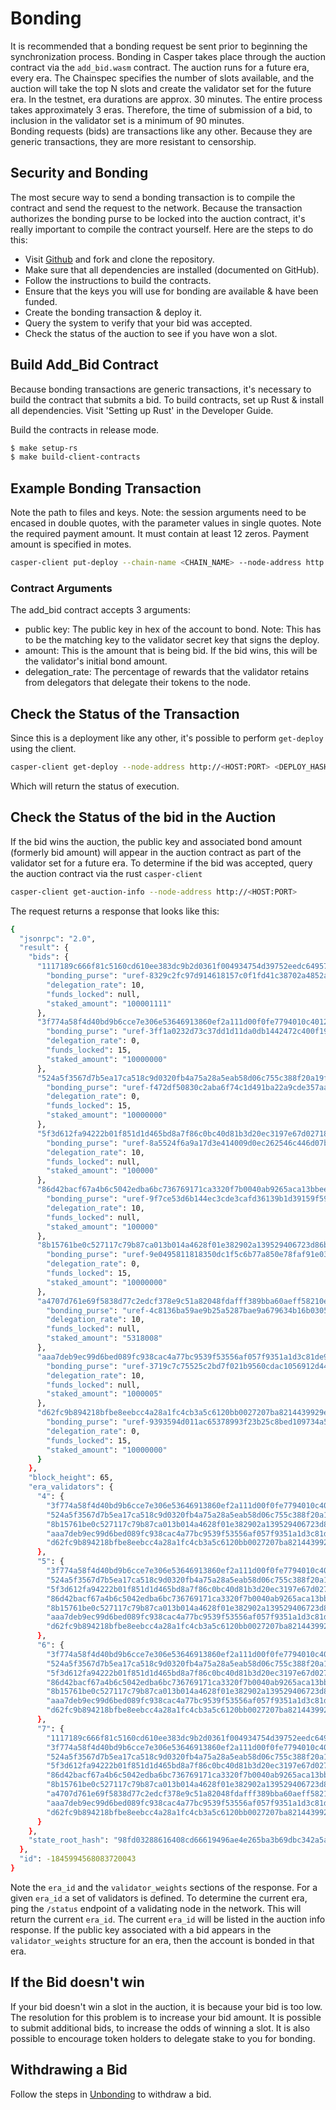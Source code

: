 Bonding
=======

It is recommended that a bonding request be sent prior to beginning the synchronization process. Bonding in Casper takes
place through the auction contract via the `add_bid.wasm` contract. The auction runs for a future era, every era. The Chainspec 
specifies the number of slots available, and the auction will  take the top N slots and create the validator set for the future era.
In the testnet, era durations are approx. 30 minutes. The entire process takes approximately 3 eras. Therefore, the time of submission
of a bid, to inclusion in the validator set is a minimum of 90 minutes.  
Bonding requests (bids) are transactions like any other. 
Because they are generic transactions, they are more resistant to censorship.

## Security and Bonding

The most secure way to send a bonding transaction is to compile the contract and send the request to the network. 
Because the transaction authorizes the bonding purse to be locked into the auction contract, it's really important
to compile the contract yourself. Here are the steps to do this:

* Visit [Github](https://github.com/CasperLabs/casper-node) and fork and clone the repository.
* Make sure that all dependencies are installed  (documented on GitHub).
* Follow the instructions to build the contracts.
* Ensure that the keys you will use for bonding are available & have been funded.
* Create the bonding transaction & deploy it.
* Query the system to verify that your bid was accepted.
* Check the status of the auction to see if you have won a slot.

## Build Add_Bid Contract
Because bonding transactions are generic transactions, it's necessary to build the contract that submits a bid. 
To build contracts, set up Rust & install all dependencies. Visit 'Setting up Rust' in the Developer Guide.

Build the contracts in release mode.

```bash
$ make setup-rs
$ make build-client-contracts
```

## Example Bonding Transaction
Note the path to files and keys. Note: the session arguments need to be encased in double quotes, with the parameter values in single quotes.
Note the required payment amount.  It must contain at least 12 zeros.  Payment amount is specified in motes.

```bash
casper-client put-deploy --chain-name <CHAIN_NAME> --node-address http://<HOST:PORT> --secret-key /etc/casper/<VALIDATOR_SECRET_KEY>.pem --session-path  $HOME/casper-node/target/wasm32-unknown-unknown/release/add_bid.wasm  --payment-amount 1000000000000  --session-arg="public_key:public_key='<VALIDATOR_PUBLIC_KEY_HEX>'" --session-arg="amount:u512='<BID-AMOUNT>'" --session-arg="delegation_rate:u64='<PERCENT_TO_KEEP_FROM_DELEGATORS>'"
```

### Contract Arguments
The add_bid contract accepts 3 arguments:
* public key: The public key in hex of the account to bond.  Note: This has to be the matching key to the validator secret key that signs the deploy.
* amount: This is the amount that is being bid. If the bid wins, this will be the validator's initial bond amount.
* delegation_rate: The percentage of rewards that the validator retains from delegators that delegate their tokens to the node.

## Check the Status of the Transaction

Since this is a deployment like any other, it's possible to perform `get-deploy` using the client.
```bash
casper-client get-deploy --node-address http://<HOST:PORT> <DEPLOY_HASH>
```
Which will return the status of execution.


## Check the Status of the bid in the Auction
If the bid wins the auction, the public key and associated bond amount (formerly bid amount) will appear in the auction contract as part of the 
validator set for a future era. To determine if the bid was accepted, query the auction contract via the rust `casper-client`

```bash
casper-client get-auction-info --node-address http://<HOST:PORT>
```
The request returns a response that looks like this:
```bash
{
  "jsonrpc": "2.0",
  "result": {
    "bids": {
      "1117189c666f81c5160cd610ee383dc9b2d0361f004934754d39752eedc64957": {
        "bonding_purse": "uref-8329c2fc97d914618157c0f1fd41c38702a4852a0159b487eebdd5677123f035-007",
        "delegation_rate": 10,
        "funds_locked": null,
        "staked_amount": "100001111"
      },
      "3f774a58f4d40bd9b6cce7e306e53646913860ef2a111d00f0fe7794010c4012": {
        "bonding_purse": "uref-3ff1a0232d73c37dd1d11da0db1442472c400f190b81a9a81edc28a88717526c-007",
        "delegation_rate": 0,
        "funds_locked": 15,
        "staked_amount": "10000000"
      },
      "524a5f3567d7b5ea17ca518c9d0320fb4a75a28a5eab58d06c755c388f20a19f": {
        "bonding_purse": "uref-f472df50830c2aba6f74c1d491ba22a9cde357aa4ab478834abab2959052ba70-007",
        "delegation_rate": 0,
        "funds_locked": 15,
        "staked_amount": "10000000"
      },
      "5f3d612fa94222b01f851d1d465bd8a7f86c0bc40d81b3d20ec3197e67d02718": {
        "bonding_purse": "uref-8a5524f6a9a17d3e414009d0ec262546c446d07b6bfb6972a0040c4845caec1e-007",
        "delegation_rate": 10,
        "funds_locked": null,
        "staked_amount": "100000"
      },
      "86d42bacf67a4b6c5042edba6bc736769171ca3320f7b0040ab9265aca13bbee": {
        "bonding_purse": "uref-9f7ce53d6b144ec3cde3cafd36139b1d39159f59072e2abd87733a61a5fd6d5c-007",
        "delegation_rate": 10,
        "funds_locked": null,
        "staked_amount": "100000"
      },
      "8b15761be0c527117c79b87ca013b014a4628f01e382902a139529406723d86b": {
        "bonding_purse": "uref-9e0495811818350dc1f5c6b77a850e78faf91e0352611eb60bf5a471323a0161-007",
        "delegation_rate": 0,
        "funds_locked": 15,
        "staked_amount": "10000000"
      },
      "a4707d761e69f5838d77c2edcf378e9c51a82048fdafff389bba60aeff58210e": {
        "bonding_purse": "uref-4c8136ba59ae9b25a5287bae9a679634b16b0305f400aa3fbdd22e6fbda8806b-007",
        "delegation_rate": 10,
        "funds_locked": null,
        "staked_amount": "5318008"
      },
      "aaa7deb9ec99d6bed089fc938cac4a77bc9539f53556af057f9351a1d3c81de9": {
        "bonding_purse": "uref-3719c7c75525c2bd7f021b9560cdac1056912d444fb94c16c1420b891f0d7597-007",
        "delegation_rate": 10,
        "funds_locked": null,
        "staked_amount": "1000005"
      },
      "d62fc9b894218bfbe8eebcc4a28a1fc4cb3a5c6120bb0027207ba8214439929e": {
        "bonding_purse": "uref-9393594d011ac65378993f23b25c8bed109734a5e08223b8ac63c953c4b5a84a-007",
        "delegation_rate": 0,
        "funds_locked": 15,
        "staked_amount": "10000000"
      }
    },
    "block_height": 65,
    "era_validators": {
      "4": {
        "3f774a58f4d40bd9b6cce7e306e53646913860ef2a111d00f0fe7794010c4012": "10000000",
        "524a5f3567d7b5ea17ca518c9d0320fb4a75a28a5eab58d06c755c388f20a19f": "10000000",
        "8b15761be0c527117c79b87ca013b014a4628f01e382902a139529406723d86b": "10000000",
        "aaa7deb9ec99d6bed089fc938cac4a77bc9539f53556af057f9351a1d3c81de9": "1000005",
        "d62fc9b894218bfbe8eebcc4a28a1fc4cb3a5c6120bb0027207ba8214439929e": "10000000"
      },
      "5": {
        "3f774a58f4d40bd9b6cce7e306e53646913860ef2a111d00f0fe7794010c4012": "10000000",
        "524a5f3567d7b5ea17ca518c9d0320fb4a75a28a5eab58d06c755c388f20a19f": "10000000",
        "5f3d612fa94222b01f851d1d465bd8a7f86c0bc40d81b3d20ec3197e67d02718": "100000",
        "86d42bacf67a4b6c5042edba6bc736769171ca3320f7b0040ab9265aca13bbee": "100000",
        "8b15761be0c527117c79b87ca013b014a4628f01e382902a139529406723d86b": "10000000",
        "aaa7deb9ec99d6bed089fc938cac4a77bc9539f53556af057f9351a1d3c81de9": "1000005",
        "d62fc9b894218bfbe8eebcc4a28a1fc4cb3a5c6120bb0027207ba8214439929e": "10000000"
      },
      "6": {
        "3f774a58f4d40bd9b6cce7e306e53646913860ef2a111d00f0fe7794010c4012": "10000000",
        "524a5f3567d7b5ea17ca518c9d0320fb4a75a28a5eab58d06c755c388f20a19f": "10000000",
        "5f3d612fa94222b01f851d1d465bd8a7f86c0bc40d81b3d20ec3197e67d02718": "100000",
        "86d42bacf67a4b6c5042edba6bc736769171ca3320f7b0040ab9265aca13bbee": "100000",
        "8b15761be0c527117c79b87ca013b014a4628f01e382902a139529406723d86b": "10000000",
        "aaa7deb9ec99d6bed089fc938cac4a77bc9539f53556af057f9351a1d3c81de9": "1000005",
        "d62fc9b894218bfbe8eebcc4a28a1fc4cb3a5c6120bb0027207ba8214439929e": "10000000"
      },
      "7": {
        "1117189c666f81c5160cd610ee383dc9b2d0361f004934754d39752eedc64957": "100001111",
        "3f774a58f4d40bd9b6cce7e306e53646913860ef2a111d00f0fe7794010c4012": "10000000",
        "524a5f3567d7b5ea17ca518c9d0320fb4a75a28a5eab58d06c755c388f20a19f": "10000000",
        "5f3d612fa94222b01f851d1d465bd8a7f86c0bc40d81b3d20ec3197e67d02718": "100000",
        "86d42bacf67a4b6c5042edba6bc736769171ca3320f7b0040ab9265aca13bbee": "100000",
        "8b15761be0c527117c79b87ca013b014a4628f01e382902a139529406723d86b": "10000000",
        "a4707d761e69f5838d77c2edcf378e9c51a82048fdafff389bba60aeff58210e": "5318008",
        "aaa7deb9ec99d6bed089fc938cac4a77bc9539f53556af057f9351a1d3c81de9": "1000005",
        "d62fc9b894218bfbe8eebcc4a28a1fc4cb3a5c6120bb0027207ba8214439929e": "10000000"
      }
    },
    "state_root_hash": "98fd03288616408cd66619496ae4e265ba3b69dbc342a5ad71a113a7a48cf88d"
  },
  "id": -1845994568083720043
}

```
Note the `era_id` and the `validator_weights` sections of the response. For a given `era_id` a set of validators is defined.  To determine the current era,
ping the `/status` endpoint of a validating node in the network.  This will return the current `era_id`.  The current `era_id` will be listed in the auction
info response. If the public key associated with a bid appears in the `validator_weights` structure for an era, then the account is bonded in that era.

## If the Bid doesn't win
If your bid doesn't win a slot in the auction, it is because your bid is too low.  The resolution for this problem is to increase your bid amount.
It is possible to submit additional bids, to increase the odds of winning a slot. It is also possible to encourage token holders to delegate stake to 
you for bonding.

## Withdrawing a Bid
Follow the steps in [Unbonding](https://docs.casperlabs.io/en/latest/node-operator/unbonding.html) to withdraw a bid.
